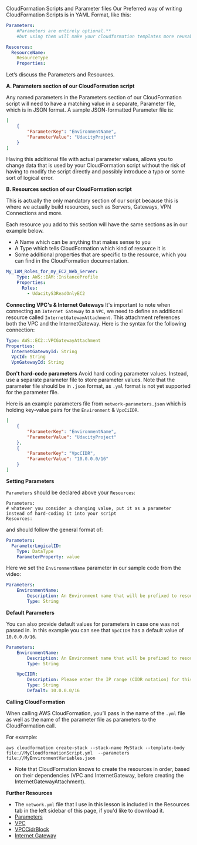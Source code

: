 CloudFormation Scripts and Parameter files
Our Preferred way of writing CloudFormation Scripts is in YAML Format, like this:
```yaml
Parameters:
    #Parameters are entirely optional.**
    #but using them will make your cloudformation templates more reusable**

Resources:
  ResourceName:
    ResourceType
    Properties: 
```
Let’s discuss the Parameters and Resources.

**A. Parameters section of our CloudFormation script**

Any named parameters in the Parameters section of our CloudFormation script will need to have a matching value in a separate, Parameter file, which is in JSON format. A sample JSON-formatted Parameter file is:
```json
[
    {
        "ParameterKey": "EnvironmentName",
        "ParameterValue": "UdacityProject"
    }
]
```

Having this additional file with actual parameter values, allows you to change data that is used by your CloudFormation script without the risk of having to modify the script directly and possibly introduce a typo or some sort of logical error.

**B. Resources section of our CloudFormation script**

This is actually the only mandatory section of our script because this is where we actually build resources, such as Servers, Gateways, VPN Connections and more.

Each resource you add to this section will have the same sections as in our example below.

* A Name which can be anything that makes sense to you
* A Type which tells CloudFormation which kind of resource it is
* Some additional properties that are specific to the resource, which you can find in the CloudFormation documentation.
```yaml
My_IAM_Roles_for_my_EC2_Web_Server:
    Type: AWS::IAM::InstanceProfile
    Properties: 
      Roles:
        - UdacityS3ReadOnlyEC2
```
**Connecting VPC's & Internet Gateways**
It's important to note when connecting an ```Internet Gateway``` to a ```VPC```, we need to define an additional resource called ```InternetGatewayAttachment```. This attachment references both the VPC and the InternetGateway. Here is the syntax for the following connection:

```yaml
Type: AWS::EC2::VPCGatewayAttachment
Properties: 
  InternetGatewayId: String
  VpcId: String
  VpnGatewayId: String
```

**Don't hard-code parameters**
Avoid hard coding parameter values. Instead, use a separate parameter file to store parameter values. Note that the parameter file should be in ```.json``` format, as ```.yml``` format is not yet supported for the parameter file.

Here is an example parameters file from ```network-parameters.json``` which is holding key-value pairs for the ```Environment``` & ```VpcCiIDR```.

```json
[
    {
        "ParameterKey": "EnvironmentName",
        "ParameterValue": "UdacityProject"
    },
    {
        "ParameterKey": "VpcCIDR",
        "ParameterValue": "10.0.0.0/16"
    }
]
```

**Setting Parameters**

```Parameters``` should be declared above your ```Resources```:

```text
Parameters:
# whatever you consider a changing value, put it as a parameter instead of hard-coding it into your script
Resources:
```

and should follow the general format of:

```yaml
Parameters:
  ParameterLogicalID:
    Type: DataType
    ParameterProperty: value
```

Here we set the ```EnvironmentName``` parameter in our sample code from the video:

```yaml
Parameters:
    EnvironmentName:
        Description: An Environment name that will be prefixed to resources
        Type: String
```

**Default Parameters**

You can also provide default values for parameters in case one was not passed in. In this example you can see that ```VpcCIDR``` has a default value of ```10.0.0.0/16```.

```yaml
Parameters:
    EnvironmentName:
        Description: An Environment name that will be prefixed to resources
        Type: String

    VpcCIDR:
        Description: Please enter the IP range (CIDR notation) for this
        Type: String
        Default: 10.0.0.0/16
```


**Calling CloudFormation**

When calling AWS CloudFormation, you’ll pass in the name of the ```.yml``` file as well as the name of the parameter file as parameters to the CloudFormation call.

For example:
```text
aws cloudformation create-stack --stack-name MyStack --template-body file://MyCloudformationScript.yml  --parameters file://MyEnvironmentVariables.json 
```
* Note that CloudFormation knows to create the resources in order, based on their dependencies (VPC and InternetGateway, before creating the InternetGatewayAttachment).

**Further Resources**

* The ```network.yml``` file that I use in this lesson is included in the Resources tab in the left sidebar of this page, if you'd like to download it.
* [Parameters](https://docs.aws.amazon.com/AWSCloudFormation/latest/UserGuide/parameters-section-structure.html)
* [VPC](https://docs.aws.amazon.com/AWSCloudFormation/latest/UserGuide/aws-resource-ec2-vpc.html)
* [VPCCidrBlock](https://docs.aws.amazon.com/AWSCloudFormation/latest/UserGuide/aws-resource-ec2-vpccidrblock.html)
* [Internet Gateway](https://docs.aws.amazon.com/AWSCloudFormation/latest/UserGuide/aws-resource-ec2-internetgateway.html)